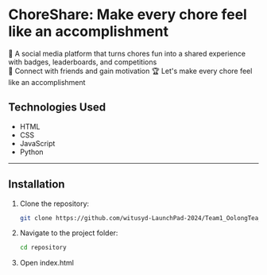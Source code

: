 # ChoreShare: Make every chore feel like an accomplishment

🧼 A social media platform that turns chores fun into a shared experience with badges, leaderboards, and competitions <br>
👯 Connect with friends and gain motivation
🏆 Let's make every chore feel like an accomplishment

## Technologies Used
- HTML <br>
- CSS <br>
- JavaScript <br>
- Python
  
---

## Installation

1. Clone the repository:
   ```bash
   git clone https://github.com/witusyd-LaunchPad-2024/Team1_OolongTea_ChoreShare.git

2. Navigate to the project folder:

   ```bash
   cd repository

3. Open index.html 
